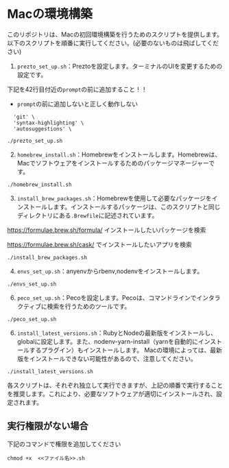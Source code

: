 # Macの環境構築

このリポジトリは、Macの初回環境構築を行うためのスクリプトを提供します。以下のスクリプトを順番に実行してください。(必要のないものは飛ばしてください)

1. `prezto_set_up.sh`：Preztoを設定します。ターミナルのUIを変更するための設定です。

下記を42行目付近の`prompt`の前に追加すること！！ 

* `prompt`の前に追加しないと正しく動作しない
```
  'git' \
  'syntax-highlighting' \
  'autosuggestions' \
```
```shell
./prezto_set_up.sh
```

2. `homebrew_install.sh`：Homebrewをインストールします。Homebrewは、Macでソフトウェアをインストールするためのパッケージマネージャーです。
```shell
./homebrew_install.sh
```

3. `install_brew_packages.sh`：Homebrewを使用して必要なパッケージをインストールします。インストールするパッケージは、このスクリプトと同じディレクトリにある`.Brewfile`に記述されています。

https://formulae.brew.sh/formula/ インストールしたいパッケージを検索

https://formulae.brew.sh/cask/ でインストールしたいアプリを検索

```shell
./install_brew_packages.sh
```

4. `envs_set_up.sh`：anyenvからrbenv,nodenvをインストールします。
```shell
./envs_set_up.sh
```

6. `peco_set_up.sh`：Pecoを設定します。Pecoは、コマンドラインでインタラクティブに検索を行うためのツールです。
```shell
./peco_set_up.sh
```

6. `install_latest_versions.sh`：RubyとNodeの最新版をインストールし、globalに設定します。また、nodenv-yarn-install（yarnを自動的にインストールするプラグイン）もインストールします。
Macの環境によっては、最新版をインストールできない可能性があるので、注意してください。
```shell
./install_latest_versions.sh
```

各スクリプトは、それぞれ独立して実行できますが、上記の順番で実行することを推奨します。これにより、必要なソフトウェアが適切にインストールされ、設定されます。


## 実行権限がない場合
下記のコマンドで権限を追加してください

```shell
chmod +x  <<ファイル名>>.sh
```

